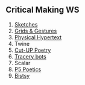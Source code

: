 ## Critical Making WS

1. [Sketches](https://mkarels.github.io/MakingWS/Sketch.jpeg)
2. [Grids & Gestures](https://mkarels.github.io/MakingWS/GridsGestures.jpeg)
3. [Physical Hypertext](https://mkarels.github.io/MakingWS/PhysicalHypertext.jpeg)
4. Twine
5. [Cut-UP Poetry](https://mkarels.github.io/MakingWS/CutUpPoetry.jpeg)
6. [Tracery bots](https://botsin.space/home)
7. Scalar
8. [P5 Poetics](https://mkarels.github.io/MakingWS/clickpoetry.html)
9. [Bistsy](https://mkarels.github.io/MakingWS/BitsyMakeThings.html)
